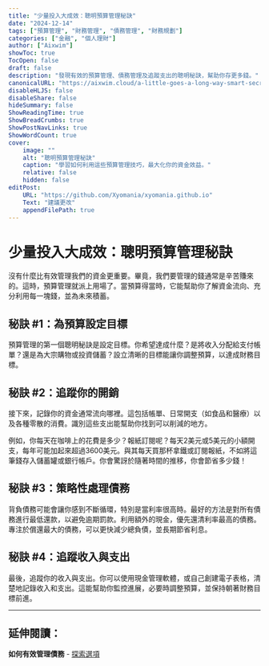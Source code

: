 ```yaml
---
title: "少量投入大成效：聰明預算管理秘訣"
date: "2024-12-14"
tags: ["預算管理", "財務管理", "債務管理", "財務規劃"]
categories: ["金融", "個人理財"]
author: ["Aixwim"]
showToc: true
TocOpen: false
draft: false
description: "發現有效的預算管理、債務管理及追蹤支出的聰明秘訣，幫助你存更多錢。"
canonicalURL: "https://aixwim.cloud/a-little-goes-a-long-way-smart-secrets-to-budgeting"
disableHLJS: false
disableShare: false
hideSummary: false
ShowReadingTime: true
ShowBreadCrumbs: true
ShowPostNavLinks: true
ShowWordCount: true
cover:
    image: ""
    alt: "聰明預算管理秘訣"
    caption: "學習如何利用這些預算管理技巧，最大化你的資金效益。"
    relative: false
    hidden: false
editPost:
    URL: "https://github.com/Xyomania/xyomania.github.io"
    Text: "建議更改"
    appendFilePath: true
---
```


# 少量投入大成效：聰明預算管理秘訣

沒有什麼比有效管理我們的資金更重要。畢竟，我們要管理的錢通常是辛苦賺來的。這時，預算管理就派上用場了。當預算得當時，它能幫助你了解資金流向、充分利用每一塊錢，並為未來積蓄。

## 秘訣 #1：為預算設定目標

預算管理的第一個聰明秘訣是設定目標。你希望達成什麼？是將收入分配給支付帳單？還是為大宗購物或投資儲蓄？設立清晰的目標能讓你調整預算，以達成財務目標。

## 秘訣 #2：追蹤你的開銷

接下來，記錄你的資金通常流向哪裡。這包括帳單、日常開支（如食品和醫療）以及各種零散的消費。識別這些支出能幫助你找到可以削減的地方。

例如，你每天在咖啡上的花費是多少？報紙訂閱呢？每天2美元或5美元的小額開支，每年可能加起來超過3600美元。與其每天買那杯拿鐵或訂閱報紙，不如將這筆錢存入儲蓄罐或銀行帳戶。你會驚訝於隨著時間的推移，你會節省多少錢！

## 秘訣 #3：策略性處理債務

背負債務可能會讓你感到不斷循環，特別是當利率很高時。最好的方法是對所有債務進行最低還款，以避免逾期罰款。利用額外的現金，優先還清利率最高的債務。專注於償還最大的債務，可以更快減少總負債，並長期節省利息。

## 秘訣 #4：追蹤收入與支出

最後，追蹤你的收入與支出。你可以使用現金管理軟體，或自己創建電子表格，清楚地記錄收入和支出。這能幫助你監控進展，必要時調整預算，並保持朝著財務目標前進。

---
## 延伸閱讀：
**如何有效管理債務** - [探索選項](https://www.daveramsey.com/blog/how-to-pay-off-debt)
